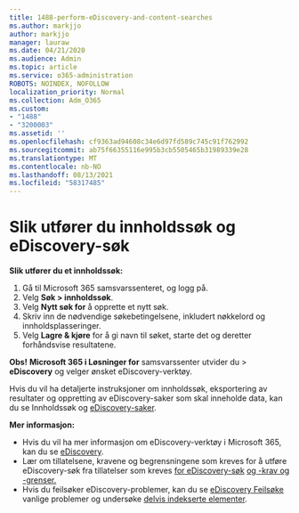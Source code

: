```yaml
---
title: 1488-perform-eDiscovery-and-content-searches
ms.author: markjjo
author: markjjo
manager: lauraw
ms.date: 04/21/2020
ms.audience: Admin
ms.topic: article
ms.service: o365-administration
ROBOTS: NOINDEX, NOFOLLOW
localization_priority: Normal
ms.collection: Adm_O365
ms.custom:
- "1488"
- "3200003"
ms.assetid: ''
ms.openlocfilehash: cf9363ad94608c34e6d97fd589c745c91f762992
ms.sourcegitcommit: ab75f66355116e995b3cb5505465b31989339e28
ms.translationtype: MT
ms.contentlocale: nb-NO
ms.lasthandoff: 08/13/2021
ms.locfileid: "58317485"
---
```

# <a name="how-to-perform-content-searches-and-ediscovery-searches"></a>Slik utfører du innholdssøk og eDiscovery-søk

**Slik utfører du et innholdssøk:**

1. Gå til Microsoft 365 samsvarssenteret, og logg på.
2. Velg **Søk > innholdssøk**.
3. Velg **Nytt søk for** å opprette et nytt søk.
4. Skriv inn de nødvendige søkebetingelsene, inkludert nøkkelord og innholdsplasseringer.
5. Velg **Lagre & kjøre** for å gi navn til søket, starte det og deretter forhåndsvise resultatene.

**Obs!** **Microsoft 365 i Løsninger for** samsvarssenter utvider du  >   **eDiscovery** og velger ønsket eDiscovery-verktøy.

Hvis du vil ha detaljerte instruksjoner om innholdssøk, eksportering [](https://docs.microsoft.com/microsoft-365/compliance/content-search) av resultater og oppretting av eDiscovery-saker som skal inneholde data, kan du se Innholdssøk og [eDiscovery-saker](https://docs.microsoft.com/microsoft-365/compliance/ediscovery-cases).

**Mer informasjon:**

- Hvis du vil ha mer informasjon om eDiscovery-verktøy i Microsoft 365, kan du se [eDiscovery](https://docs.microsoft.com/microsoft-365/compliance/ediscovery).
- Lær om tillatelsene, kravene og begrensningene som kreves for å utføre eDiscovery-søk fra tillatelser som kreves [for eDiscovery-søk](https://docs.microsoft.com/microsoft-365/compliance/assign-ediscovery-permissions) [og -krav og -grenser.](https://docs.microsoft.com/microsoft-365/compliance/limits-for-content-search)
- Hvis du feilsøker eDiscovery-problemer, kan du se [eDiscovery Feilsøke](https://docs.microsoft.com/microsoft-365/compliance/ediscovery-troubleshooting-common-issues) vanlige problemer og undersøke [delvis indekserte elementer](https://docs.microsoft.com/microsoft-365/compliance/investigating-partially-indexed-items-in-ediscovery).
